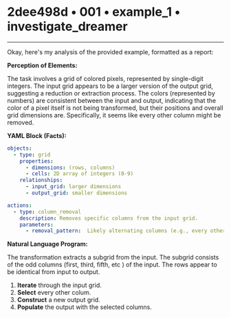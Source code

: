 # 2dee498d • 001 • example_1 • investigate_dreamer

---
Okay, here's my analysis of the provided example, formatted as a report:

**Perception of Elements:**

The task involves a grid of colored pixels, represented by single-digit integers. The input grid appears to be a larger version of the output grid, suggesting a reduction or extraction process. The colors (represented by numbers) are consistent between the input and output, indicating that the color of a pixel itself is not being transformed, but their positions and overall grid dimensions are.  Specifically, it seems like every other column might be removed.

**YAML Block (Facts):**



```yaml
objects:
  - type: grid
    properties:
      - dimensions: (rows, columns)
      - cells: 2D array of integers (0-9)
    relationships:
      - input_grid: larger dimensions
      - output_grid: smaller dimensions

actions:
  - type: column_removal
    description: Removes specific columns from the input grid.
    parameters:
      - removal_pattern:  Likely alternating columns (e.g., every other column).

```



**Natural Language Program:**

The transformation extracts a subgrid from the input. The subgrid consists of the odd columns (first, third, fifth, etc ) of the input. The rows appear to be identical from input to output.

1.  **Iterate** through the input grid.
2.  **Select** every other colum.
3.  **Construct** a new output grid.
4.  **Populate** the output with the selected columns.

